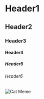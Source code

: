 # Header1
## Header2
### Header3
#### Header4
##### Header5
###### Header6

![Cat Meme](https://i.chzbgr.com/thumb800/37527301/h834143C7/an-orange-cat-wearing-devil-horns-and-a-red-cape-sitting-on-an-evil-throne-me-im-not-mad-also-me)
